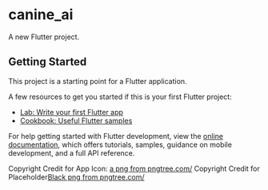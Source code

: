 # canine_ai

A new Flutter project.

## Getting Started

This project is a starting point for a Flutter application.

A few resources to get you started if this is your first Flutter project:

- [Lab: Write your first Flutter app](https://docs.flutter.dev/get-started/codelab)
- [Cookbook: Useful Flutter samples](https://docs.flutter.dev/cookbook)

For help getting started with Flutter development, view the
[online documentation](https://docs.flutter.dev/), which offers tutorials,
samples, guidance on mobile development, and a full API reference.

Copyright Credit for App Icon: <a href='https://pngtree.com/so/a'>a png from pngtree.com/</a>
Copyright Credit for Placeholder<a href='https://pngtree.com/so/Black'>Black png from pngtree.com/</a>
